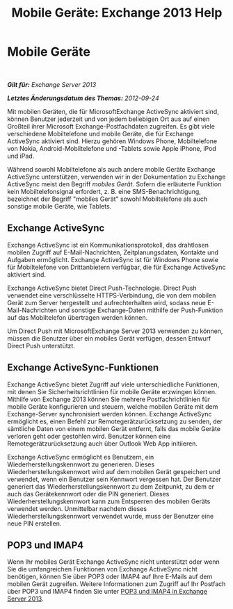 ﻿---
title: 'Mobile Geräte: Exchange 2013 Help'
TOCTitle: Mobile Geräte
ms:assetid: 93a949e7-b3ef-43ea-ae0c-6698826fc8d2
ms:mtpsurl: https://technet.microsoft.com/de-de/library/Bb232129(v=EXCHG.150)
ms:contentKeyID: 50476255
ms.date: 04/24/2018
mtps_version: v=EXCHG.150
ms.translationtype: HT
---

# Mobile Geräte

 

_**Gilt für:** Exchange Server 2013_

_**Letztes Änderungsdatum des Themas:** 2012-09-24_

Mit mobilen Geräten, die für MicrosoftExchange ActiveSync aktiviert sind, können Benutzer jederzeit und von jedem beliebigen Ort aus auf einen Großteil ihrer Microsoft Exchange-Postfachdaten zugreifen. Es gibt viele verschiedene Mobiltelefone und mobile Geräte, die für Exchange ActiveSync aktiviert sind. Hierzu gehören Windows Phone, Mobiltelefone von Nokia, Android-Mobiltelefone und -Tablets sowie Apple iPhone, iPod und iPad.

Während sowohl Mobiltelefone als auch andere mobile Geräte Exchange ActiveSync unterstützen, verwenden wir in der Dokumentation zu Exchange ActiveSync meist den Begriff *mobiles Gerät*. Sofern die erläuterte Funktion kein Mobiltelefonsignal erfordert, z. B. eine SMS-Benachrichtigung, bezeichnet der Begriff "mobiles Gerät" sowohl Mobiltelefone als auch sonstige mobile Geräte, wie Tablets.

## Exchange ActiveSync

Exchange ActiveSync ist ein Kommunikationsprotokoll, das drahtlosen mobilen Zugriff auf E-Mail-Nachrichten, Zeitplanungsdaten, Kontakte und Aufgaben ermöglicht. Exchange ActiveSync ist für Windows Phone sowie für Mobiltelefone von Drittanbietern verfügbar, die für Exchange ActiveSync aktiviert sind.

Exchange ActiveSync bietet Direct Push-Technologie. Direct Push verwendet eine verschlüsselte HTTPS-Verbindung, die von dem mobilen Gerät zum Server hergestellt und aufrechterhalten wird, sodass neue E-Mail-Nachrichten und sonstige Exchange-Daten mithilfe der Push-Funktion auf das Mobiltelefon übertragen werden können.

Um Direct Push mit MicrosoftExchange Server 2013 verwenden zu können, müssen die Benutzer über ein mobiles Gerät verfügen, dessen Entwurf Direct Push unterstützt.

## Exchange ActiveSync-Funktionen

Exchange ActiveSync bietet Zugriff auf viele unterschiedliche Funktionen, mit denen Sie Sicherheitsrichtlinien für mobile Geräte erzwingen können. Mithilfe von Exchange 2013 können Sie mehrere Postfachrichtlinien für mobile Geräte konfigurieren und steuern, welche mobilen Geräte mit dem Exchange-Server synchronisiert werden können. Exchange ActiveSync ermöglicht es, einen Befehl zur Remotegerätzurücksetzung zu senden, der sämtliche Daten von einem mobilen Gerät entfernt, falls das mobile Geräte verloren geht oder gestohlen wird. Benutzer können eine Remotegerätzurücksetzung auch über Outlook Web App initiieren.

Exchange ActiveSync ermöglicht es Benutzern, ein Wiederherstellungskennwort zu generieren. Dieses Wiederherstellungskennwort wird auf dem mobilen Gerät gespeichert und verwendet, wenn ein Benutzer sein Kennwort vergessen hat. Der Benutzer generiert das Wiederherstellungskennwort zu dem Zeitpunkt, zu dem er auch das Gerätekennwort oder die PIN generiert. Dieses Wiederherstellungskennwort kann zum Entsperren des mobilen Geräts verwendet werden. Unmittelbar nachdem dieses Wiederherstellungskennwort verwendet wurde, muss der Benutzer eine neue PIN erstellen.

## POP3 und IMAP4

Wenn Ihr mobiles Gerät Exchange ActiveSync nicht unterstützt oder wenn Sie die umfangreichen Funktionen von Exchange ActiveSync nicht benötigen, können Sie über POP3 oder IMAP4 auf Ihre E-Mails auf dem mobilen Gerät zugreifen. Weitere Informationen zum Zugriff auf Ihr Postfach über POP3 und IMAP4 finden Sie unter [POP3 und IMAP4 in Exchange Server 2013](pop3-and-imap4-in-exchange-server-2013-exchange-2013-help.md).

